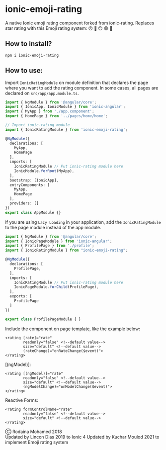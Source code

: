 # ionic-emoji-rating

A native Ionic emoji rating component forked from ionic-rating. Replaces star rating with this Emoji rating system: 😠 🙁 😐 😃 🤩

## How to install?

`npm i ionic-emoji-rating`

## How to use:

Import `IonicRatingModule` on module definition that declares the page where you want to add the rating component. In some cases, all pages are declared on `src/app/app.module.ts`.

```typescript
import { NgModule } from '@angular/core';
import { IonicApp, IonicModule } from 'ionic-angular';
import { MyApp } from './app.component';
import { HomePage } from '../pages/home/home';

// Import ionic-rating module
import { IonicRatingModule } from 'ionic-emoji-rating';

@NgModule({
  declarations: [
    MyApp,
    HomePage
  ],
  imports: [
    IonicRatingModule // Put ionic-rating module here
    IonicModule.forRoot(MyApp),
  ],
  bootstrap: [IonicApp],
  entryComponents: [
    MyApp,
    HomePage
  ],
  providers: []
})
export class AppModule {}
```

If you are using `Lazy Loading` in your application, add the `IonicRatingModule` to the page module instead of the app module.

```typescript
import { NgModule } from '@angular/core';
import { IonicPageModule } from 'ionic-angular';
import { ProfilePage } from './profile';
import { IonicRatingModule } from "ionic-emoji-rating";

@NgModule({
  declarations: [
    ProfilePage,
  ],
  imports: [
    IonicRatingModule // Put ionic-rating module here
    IonicPageModule.forChild(ProfilePage),
  ],
  exports: [
    ProfilePage
  ]
})

export class ProfilePageModule { }
```

Include the component on page template, like the example below:

```
<rating [rate]="rate"
        readonly="false" <!--default value-->
        size="default" <!--default value-->
        (rateChange)="onRateChange($event)">
</rating>
```

[(ngModel)]: 

```
<rating [(ngModel)]="rate"
        readonly="false" <!--default value-->
        size="default" <!--default value-->
        (ngModelChange)="onModelChange($event)">
</rating>
````

Reactive Forms:

```
<rating formControlName="rate"
        readonly="false" <!--default value-->
        size="default" <!--default value-->
</rating>
````


&#9400; Rodaina Mohamed 2018  
Updated by Lincon Dias 2019 to Ionic 4
Updated by Kuchar Moulod 2021 to implement Emoji rating system
